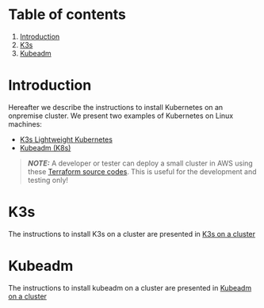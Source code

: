 # Table of contents

1. [Introduction](#introduction)
2. [K3s](#k3s)
3. [Kubeadm](#kubeadm)

# Introduction 

Hereafter we describe the instructions to install Kubernetes on an onpremise cluster. We present two examples of
Kubernetes on Linux machines:

* [K3s Lightweight Kubernetes](https://rancher.com/docs/k3s/latest/en/)
* [Kubeadm (K8s)](https://kubernetes.io/docs/setup/production-environment/tools/kubeadm/install-kubeadm/)

> **_NOTE:_** A developer or tester can deploy a small cluster in AWS using these [Terraform source codes](../../utils/create-cluster). This is useful for the development and testing only!

# K3s

The instructions to install K3s on a cluster are presented in [K3s on a cluster](../../utils/create-cluster/k3s-cluster/README.md)

# Kubeadm

The instructions to install kubeadm on a cluster are presented in [Kubeadm on a cluster](../../utils/create-cluster/kubeadm-cluster/README.md)